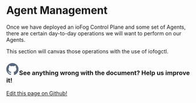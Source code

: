 # Agent Management

Once we have deployed an ioFog Control Plane and some set of Agents, there are certain day-to-day operations we will want to perform on our Agents.

This section will canvas those operations with the use of iofogctl.

<aside class="notifications contribute">
  <h3><img src="/images/icos/ico-github.svg" alt="">See anything wrong with the document? Help us improve it!</h3>
  <a href="https://github.com/eclipse-iofog/iofog.org/edit/develop/content/docs/2.0.0/agent-management/introduction.md"
    target="_blank">
    <p>Edit this page on Github!</p>
  </a>
</aside>
